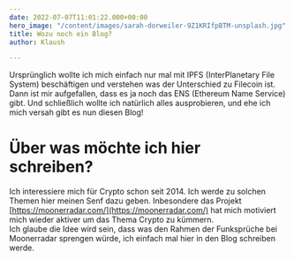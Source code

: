 ```yaml
---
date: 2022-07-07T11:01:22.000+00:00
hero_image: "/content/images/sarah-dorweiler-9Z1KRIfpBTM-unsplash.jpg"
title: Wozu noch ein Blog?
author: Klaush

---
```

Ursprünglich wollte ich mich einfach nur mal mit IPFS (InterPlanetary File System) beschäftigen und verstehen was der Unterschied zu Filecoin ist. Dann ist mir aufgefallen, dass es ja noch das ENS (Ethereum Name Service) gibt. Und schließlich wollte ich natürlich alles ausprobieren, und ehe ich mich versah gibt es nun diesen Blog!

# Über was möchte ich hier schreiben?

Ich interessiere mich für Crypto schon seit 2014. Ich werde zu solchen Themen hier meinen Senf dazu geben. Inbesondere das Projekt [https://moonerradar.com/](https://moonerradar.com/) hat mich motiviert mich wieder aktiver um das Thema Crypto zu kümmern.  
Ich glaube die Idee wird sein, dass was den Rahmen der Funksprüche bei Moonerradar sprengen würde, ich einfach mal hier in den Blog schreiben werde.